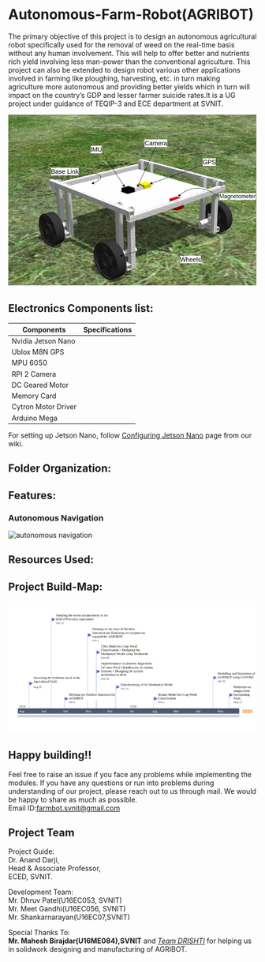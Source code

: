 # Autonomous-Farm-Robot(AGRIBOT)
The primary objective of this project is to design an autonomous agricultural robot specifically
used for the removal of weed on the real-time basis without any human involvement. This will
help to offer better and nutrients rich yield involving less man-power than the conventional
agriculture. This project can also be extended to design robot various other applications involved
in farming like ploughing, harvesting, etc. in turn making agriculture more autonomous and
providing better yields which in turn will impact on the country’s GDP and lesser farmer suicide
rates.It is a UG project under guidance of TEQIP-3 and ECE department at SVNIT.

![AGRIBOT](Documents/readme-images/AGRIBOT.jpg)

## Electronics Components list:
 | Components        | Specifications                            |   
 | ------------------|:-----------------------------------------:|
 | Nvidia Jetson Nano|                                           |
 | Ublox M8N GPS     |                                           |  
 | MPU 6050          |                                           |
 | RPI 2 Camera      |                                           |
 | DC Geared Motor   |                                           |
 | Memory Card       |                                           |
 |Cytron Motor Driver|                                           |
 |Arduino Mega       |                                           |



For setting up Jetson Nano, follow [Configuring Jetson Nano](https://github.com/Dhruv2012/Autonomous-Farm-Robot/wiki/Configuring-Jetson-Nano) page from our wiki.

## Folder Organization:

## Features:

### Autonomous Navigation
![autonomous navigation](Documents/readme-images/simulation.gif)
     
## Resources Used:     
     
## Project Build-Map:     
![Timeline of Project](Documents/readme-images/Timeline.png)

## Happy building!!
Feel free to raise an issue if you face any problems while implementing the modules. If you have any questions or run into problems during understanding of our project, please reach out to us through mail. We would be happy to share as much as possible.\
Email ID:farmbot.svnit@gmail.com

## Project Team

Project Guide:\
Dr. Anand Darji,\
Head & Associate Professor,\
ECED, SVNIT.

Development Team:\
Mr. Dhruv Patel(U16EC053, SVNIT)\
Mr. Meet Gandhi(U16EC056, SVNIT)\
Mr. Shankarnarayan(U16EC07,SVNIT)

Special Thanks To:\
**Mr. Mahesh Birajdar(U16ME084),SVNIT** and [*Team DRISHTI*](https://github.com/DRISHTI-SVNIT) for helping us in solidwork designing and manufacturing of AGRIBOT.


